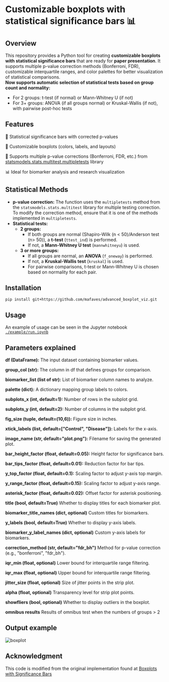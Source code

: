 # Customizable boxplots with statistical significance bars 📊

## Overview

This repository provides a Python tool for creating **customizable boxplots with statistical significance bars** that are ready for **paper presentation**. It supports multiple p-value correction methods (Bonferroni, FDR), customizable interquartile ranges, and color palettes for better visualization of statistical comparisons.  
**Now supports automatic selection of statistical tests based on group count and normality:**
- For 2 groups: t-test (if normal) or Mann-Whitney U (if not)
- For 3+ groups: ANOVA (if all groups normal) or Kruskal-Wallis (if not), with pairwise post-hoc tests


## Features

📌 Statistical significance bars with corrected p-values

🎨 Customizable boxplots (colors, labels, and layouts)

🔬 Supports multiple p-value corrections (Bonferroni, FDR, etc.) from [statsmodels.stats.multitest.multipletests](https://www.statsmodels.org/dev/generated/statsmodels.stats.multitest.multipletests.html) library 

📊 Ideal for biomarker analysis and research visualization

## Statistical Methods

- **p-value correction:** The function uses the `multipletests` method from the `statsmodels.stats.multitest` library for multiple testing correction. To modify the correction method, ensure that it is one of the methods implemented in `multipletests`.
- **Statistical tests:**  
  - **2 groups:**  
    - If both groups are normal (Shapiro-Wilk (n < 50)/Anderson test (n> 50)), a **t-test** (`ttest_ind`) is performed.  
    - If not, a **Mann-Whitney U test** (`mannwhitneyu`) is used.
  - **3 or more groups:**  
    - If all groups are normal, an **ANOVA** (`f_oneway`) is performed.  
    - If not, a **Kruskal-Wallis test** (`kruskal`) is used.  
    - For pairwise comparisons, t-test or Mann-Whitney U is chosen based on normality for each pair.

## Installation
```pip install git+https://github.com/mafaves/advanced_boxplot_viz.git```

## Usage
An example of usage can be seen in the Jupyter notebook [`./example/run.ipynb`](./example/run.ipynb)

## Parameters explained

**df (DataFrame):** The input dataset containing biomarker values.

**group_col (str):** The column in df that defines groups for comparison.

**biomarker_list (list of str):** List of biomarker column names to analyze.

**palette (dict):** A dictionary mapping group labels to colors.

**subplots_x (int, default=1):** Number of rows in the subplot grid.

**subplots_y (int, default=2):** Number of columns in the subplot grid.

**fig_size (tuple, default=(10,6)):** Figure size in inches.

**xtick_labels (list, default=["Control", "Disease"]):** Labels for the x-axis.

**image_name (str, default="plot.png"):** Filename for saving the generated plot.

**bar_height_factor (float, default=0.05):** Height factor for significance bars.

**bar_tips_factor (float, default=0.01):** Reduction factor for bar tips.

**y_top_factor (float, default=0.1):** Scaling factor to adjust y-axis top margin.

**y_range_factor (float, default=0.15):** Scaling factor to adjust y-axis range.

**asterisk_factor (float, default=0.02):** Offset factor for asterisk positioning.

**title (bool, default=True)** Whether to display titles for each biomarker plot.

**biomarker_title_names (dict, optional)** Custom titles for biomarkers.

**y_labels (bool, default=True)** Whether to display y-axis labels.

**biomarker_y_label_names (dict, optional)** Custom y-axis labels for biomarkers.

**correction_method (str, default="fdr_bh")** Method for p-value correction (e.g., "bonferroni", "fdr_bh").

**iqr_min (float, optional)** Lower bound for interquartile range filtering.

**iqr_max (float, optional)** Upper bound for interquartile range filtering.

**jitter_size (float, optional)** Size of jitter points in the strip plot.

**alpha (float, optional)** Transparency level for strip plot points.

**showfliers (bool, optional)** Whether to display outliers in the boxplot.

**omnibus results** Results of omnibus test when the numbers of groups > 2

## Output example
![boxplot](./example/boxplots.png)

## Acknowledgment

This code is modified from the original implementation found at [Boxplots with Significance Bars](https://rowannicholls.github.io/python/graphs/ax_based/boxplots_significance.html)


